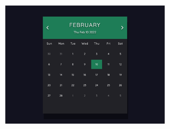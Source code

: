 
![Development & Design](https://github.com/uchikuch/simple-calender-javascript/blob/main/simple-calendar-scrrenshot.png)
